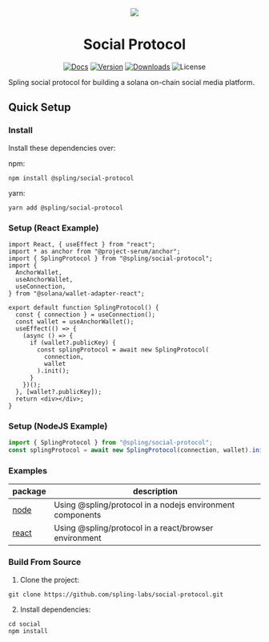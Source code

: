 <div align="center">
  <img src="https://raw.githubusercontent.com/spling-protocol/social/main/assets/spling_header.jpg" />

  <h1>Social Protocol</h1>
   <p>
    <a href="https://spling-labs.github.io/social-protocol/"><img alt="Docs" src="https://img.shields.io/badge/docs-typedoc-blueviolet" /></a>
    <a href="https://www.npmjs.com/package/@spling/social-protocol"><img alt="Version" src="https://img.shields.io/npm/v/@spling/social-protocol"/></a>
    <a href="https://www.npmjs.com/package/@spling/social-protocol"><img alt="Downloads" src="https://img.shields.io/npm/dm/@spling/social-protocol" /></a>
    <img alt="License" src="https://img.shields.io/npm/l/@spling/social-protocol" />
	</p>
</div>

Spling social protocol for building a solana on-chain social media platform.

## Quick Setup

### Install

Install these dependencies over:

npm:

```shell
npm install @spling/social-protocol
```

yarn:

```shell
yarn add @spling/social-protocol
```

### Setup (React Example)

```tsx
import React, { useEffect } from "react";
import * as anchor from "@project-serum/anchor";
import { SplingProtocol } from "@spling/social-protocol";
import {
  AnchorWallet,
  useAnchorWallet,
  useConnection,
} from "@solana/wallet-adapter-react";

export default function SplingProtocol() {
  const { connection } = useConnection();
  const wallet = useAnchorWallet();
  useEffect(() => {
    (async () => {
      if (wallet?.publicKey) {
        const splingProtocol = await new SplingProtocol(
          connection,
          wallet
        ).init();
      }
    })();
  }, [wallet?.publicKey]);
  return <div></div>;
}
```

### Setup (NodeJS Example)

```js
import { SplingProtocol } from "@spling/social-protocol";
const splingProtocol = await new SplingProtocol(connection, wallet).init();
```

### Examples

| package                                                            | description                                               |
|--------------------------------------------------------------------| --------------------------------------------------------- |
| [node](https://github.com/spling-labs/social-protocol/tree/main/examples/node)     | Using @spling/protocol in a nodejs environment components |
| [react](https://github.com/spling-labs/social-protocol/tree/main/examples/web) | Using @spling/protocol in a react/browser environment     |

### Build From Source

1. Clone the project:

```shell
git clone https://github.com/spling-labs/social-protocol.git
```

2. Install dependencies:

```shell
cd social
npm install
```
